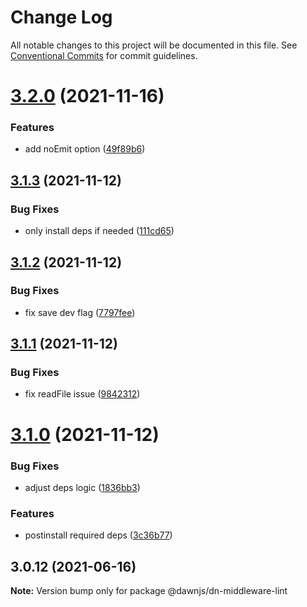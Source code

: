 # Change Log

All notable changes to this project will be documented in this file.
See [Conventional Commits](https://conventionalcommits.org) for commit guidelines.

# [3.2.0](https://github.com/alibaba/dawn/compare/@dawnjs/dn-middleware-lint@3.1.3...@dawnjs/dn-middleware-lint@3.2.0) (2021-11-16)

### Features

- add noEmit option ([49f89b6](https://github.com/alibaba/dawn/commit/49f89b6f2b2f5b00c84eac0fef49aa0be673b132))

## [3.1.3](https://github.com/alibaba/dawn/compare/@dawnjs/dn-middleware-lint@3.1.2...@dawnjs/dn-middleware-lint@3.1.3) (2021-11-12)

### Bug Fixes

- only install deps if needed ([111cd65](https://github.com/alibaba/dawn/commit/111cd65713ef211df8e3ab3ab1e3302f9be6994d))

## [3.1.2](https://github.com/alibaba/dawn/compare/@dawnjs/dn-middleware-lint@3.1.1...@dawnjs/dn-middleware-lint@3.1.2) (2021-11-12)

### Bug Fixes

- fix save dev flag ([7797fee](https://github.com/alibaba/dawn/commit/7797fee6b070620f52a173e5dedca83b9c32728b))

## [3.1.1](https://github.com/alibaba/dawn/compare/@dawnjs/dn-middleware-lint@3.1.0...@dawnjs/dn-middleware-lint@3.1.1) (2021-11-12)

### Bug Fixes

- fix readFile issue ([9842312](https://github.com/alibaba/dawn/commit/984231235e8b0f08c07bcb69a48c629dfff1e3f9))

# [3.1.0](https://github.com/alibaba/dawn/compare/@dawnjs/dn-middleware-lint@3.0.12...@dawnjs/dn-middleware-lint@3.1.0) (2021-11-12)

### Bug Fixes

- adjust deps logic ([1836bb3](https://github.com/alibaba/dawn/commit/1836bb3ee5f1421935ab97f4d3102f532f90c6a6))

### Features

- postinstall required deps ([3c36b77](https://github.com/alibaba/dawn/commit/3c36b7733396952c89e887321f5d9f3d89641df3))

## 3.0.12 (2021-06-16)

**Note:** Version bump only for package @dawnjs/dn-middleware-lint
